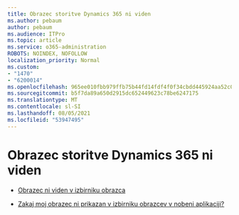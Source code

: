 ```yaml
---
title: Obrazec storitve Dynamics 365 ni viden
ms.author: pebaum
author: pebaum
ms.audience: ITPro
ms.topic: article
ms.service: o365-administration
ROBOTS: NOINDEX, NOFOLLOW
localization_priority: Normal
ms.custom:
- "1470"
- "6200014"
ms.openlocfilehash: 965ee010fbb979ffb75b44fd14fdf4f0f34cbdd445924aa52c0937b5b1f5cc8e
ms.sourcegitcommit: b5f7da89a650d2915dc652449623c78be6247175
ms.translationtype: MT
ms.contentlocale: sl-SI
ms.lasthandoff: 08/05/2021
ms.locfileid: "53947495"
---
```

# <a name="dynamics-365-form-not-visible"></a>Obrazec storitve Dynamics 365 ni viden

* [Obrazec ni viden v izbirniku obrazca](https://docs.microsoft.com/dynamics365/customer-engagement/customize/control-access-forms)

* [Zakaj moj obrazec ni prikazan v izbirniku obrazcev v nobeni aplikaciji?](https://docs.microsoft.com/powerapps/maker/model-driven-apps/create-design-forms?branch=master#why-is-my-form-not-visible-in-the-form-selector-drop-down-in-my-app)
